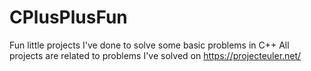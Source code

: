 # CPlusPlusFun
Fun little projects I've done to solve some basic problems in C++
All projects are related to problems I've solved on https://projecteuler.net/
